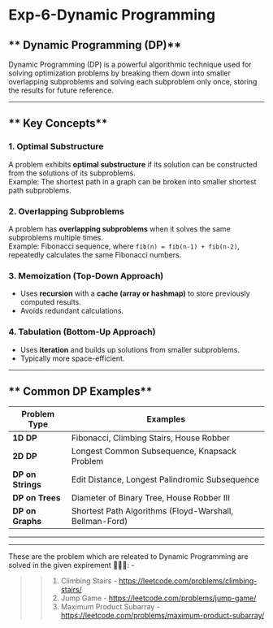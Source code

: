 # Exp-6-Dynamic Programming


## ** Dynamic Programming (DP)**
Dynamic Programming (DP) is a powerful algorithmic technique used for solving optimization problems by breaking them down into smaller overlapping subproblems and solving each subproblem only once, storing the results for future reference.

---

## ** Key Concepts**
### **1. Optimal Substructure**
A problem exhibits **optimal substructure** if its solution can be constructed from the solutions of its subproblems.  
Example: The shortest path in a graph can be broken into smaller shortest path subproblems.

### **2. Overlapping Subproblems**
A problem has **overlapping subproblems** when it solves the same subproblems multiple times.  
Example: Fibonacci sequence, where `fib(n) = fib(n-1) + fib(n-2)`, repeatedly calculates the same Fibonacci numbers.

### **3. Memoization (Top-Down Approach)**
- Uses **recursion** with a **cache (array or hashmap)** to store previously computed results.
- Avoids redundant calculations.

### **4. Tabulation (Bottom-Up Approach)**
- Uses **iteration** and builds up solutions from smaller subproblems.
- Typically more space-efficient.

---

## ** Common DP Examples**
| Problem Type | Examples |
|-------------|----------|
| **1D DP** | Fibonacci, Climbing Stairs, House Robber |
| **2D DP** | Longest Common Subsequence, Knapsack Problem |
| **DP on Strings** | Edit Distance, Longest Palindromic Subsequence |
| **DP on Trees** | Diameter of Binary Tree, House Robber III |
| **DP on Graphs** | Shortest Path Algorithms (Floyd-Warshall, Bellman-Ford) |

---



---
These are the problem which are releated to Dynamic Programming are solved in the given expirement 🚀🚀🚀: -
>> 1. Climbing Stairs - https://leetcode.com/problems/climbing-stairs/
>> 2. Jump Game - https://leetcode.com/problems/jump-game/
>> 3. Maximum Product Subarray - https://leetcode.com/problems/maximum-product-subarray/


